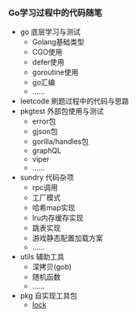 ### Go学习过程中的代码随笔

+ go 底层学习与测试
    - Golang基础类型
    - CGO使用
    - defer使用
    - goroutine使用
    - go汇编
    - ......
+ leetcode 刷题过程中的代码与思路
+ pkgtest 外部包使用与测试
    - error包
    - gjson包
    - gorilla/handles包
    - graphQL
    - viper
    - ......
+ sundry 代码杂项
    - rpc调用
    - 工厂模式
    - 哈希map实现
    - lru内存缓存实现
    - 跳表实现
    - 游戏静态配置加载方案
    - ......
+ utils 辅助工具
    - 深拷贝(gob)
    - 随机函数
    - ......
+ pkg 自实现工具包
    - [lock](pkg/lock)